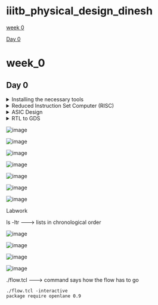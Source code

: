 # iiitb_physical_design_dinesh


[week 0](#week_0)

[Day 0](#day-0)

# week_0

## Day 0

<details>
 <summary> Installing the necessary tools </summary>


### **OpenSTA**

 I installed and built OpenSTA (including the needed packages) using the following commands:
 ```
sudo apt-get install cmake clang gcctcl swig bison flex
git clone https://github.com/The-OpenROAD-Project/OpenSTA.git
cd OpenSTA
mkdir build
cd build
cmake ..
make
```
Below is the screenshot showing sucessful installation:
![image](https://github.com/DINESHIIITB/Dinesh_iiitb_asic/assets/140998565/7ca9dc6e-e1b7-4d38-bcd9-60796a902546)


### **Openlane**

Prior to the installation of the OpenLane install the dependencies and packages using the command shown below :</br>
``` 
sudo apt-get update
sudo apt-get upgrade
sudo apt install -y build-essential python3 python3-venv python3-pip make git
```
Docker Installation :</br>
```
sudo apt install apt-transport-https ca-certificates curl software-properties-common
curl -fsSL https://download.docker.com/linux/ubuntu/gpg | sudo gpg --dearmor -o /usr/share/keyrings/docker-archive-keyring.gpg

echo "deb [arch=amd64 signed-by=/usr/share/keyrings/docker-archive-keyring.gpg] https://download.docker.com/linux/ubuntu $(lsb_release -cs) stable" | sudo tee /etc/apt/sources.list.d/docker.list > /dev/null

sudo apt update
sudo apt install docker-ce docker-ce-cli containerd.io
sudo docker run hello-world

sudo groupadd docker
sudo usermod -aG docker $USER
sudo reboot 


# Check for installation
sudo docker run hello-world
```

**Steps to install OpenLane, PDKs and Tools**</br>
```
cd $HOME
git clone https://github.com/The-OpenROAD-Project/OpenLane
cd OpenLane
make
make test
```
</details>


<details>
 <summary> Reduced Instruction Set Computer (RISC) </summary>


### Reduced Instruction Set Computer (RISC)

RISC-V is an open-source instruction set architecture (ISA).An instruction set architecture defines the set of instructions a processor can execute. RISC-V offers multiple base instruction sets (RV32I, RV64I, etc.) and optional standard extensions (e.g., M for integer multiplication/division, F for single-precision floating-point, D for double-precision floating-point, and more). This modularity allows designers to tailor the architecture to their specific needs.

Compilation: Use a C compiler (e.g., GCC, Clang) to compile the C source code into assembly code. The compiler translates the high-level C code into low-level assembly code that the hardware can understand.

Assembly: Assemble the generated assembly code using an assembler (e.g., GNU Assembler - GAS). The assembler converts the assembly code into machine code, which consists of binary instructions that the hardware can directly execute. The type of instructions depend on what type of hardware it is, if it is risc v then the instructions are also risc v.

Loading: Load the generated executable binary onto the target hardware. This can involve transferring the binary to a microcontroller, FPGA, or other hardware platform via appropriate interfaces (e.g., JTAG, USB, SD card).

Execution on Hardware: Run the program on the target hardware. The hardware's CPU fetches and executes the machine code instructions, carrying out the logic specified in the C source code.


![image](https://github.com/DINESHIIITB/iiitb_physical_design_dinesh/assets/140998565/f3d963b3-c93e-4e94-9d33-a852e837ab47)

![image](https://github.com/DINESHIIITB/iiitb_physical_design_dinesh/assets/140998565/c08f0252-fc86-4b41-868f-327212a3da2b)

</details>

<details>
 <summary> ASIC Design </summary>

### ASIC Designs

For ASIC design we require 

 1. EDA Tools : EDA tools are essential for ASIC design. These tools assist in various stages of the design process, including RTL design, simulation, synthesis, physical design, and verification. Some commonly used EDA tools include:
    * RTL Design Tools: Such as Cadence Encounter, Synopsys Design Compiler, or Xilinx Vivado for writing and simulating RTL code.
    * Simulation Tools: Tools like Cadence SimVision, Synopsys VCS, or ModelSim for simulating the ASIC's behavior before fabrication.
    * Synthesis Tools: Used to convert RTL code into gate-level netlists. Synopsys DC (Design Compiler) and Cadence Genus are examples.
    * Physical Design Tools: This includes Cadence Innovus, Synopsys IC Compiler, or Mentor Graphics Calibre for physical layout and optimization.
    * Verification Tools: Tools like Cadence Incisive, Synopsys VCS, or formal verification tools like Cadence JasperGold are used for verifying the design's correctness.
   
      * OPen EDA tools:
        1. QFLow
        2. OPenroad
        3. OPenlane

 2. Process Design Kits (PDKs): PDKs are essential sets of files and data provided by semiconductor foundries. They contain information about the manufacturing process, including transistor models, design rules, and technology files. ASIC designers use PDKs to ensure their designs are compatible with the foundry's manufacturing process.
      * SKY water 130nm PDK
      * ![image](https://github.com/DINESHIIITB/iiitb_physical_design_dinesh/assets/140998565/9eff7965-168b-43d3-83ef-84a7f6d20f2a)

 3. RTL (Register-Transfer Level) Design: RTL design is a critical aspect of ASIC design. You'll need to write RTL code using hardware description languages (HDLs) like VHDL or Verilog.
    * Sorces for RTL Design:
       * Librecores.org
       * OPencores.org
       * githhub


![image](https://github.com/DINESHIIITB/iiitb_physical_design_dinesh/assets/140998565/6312baa3-4225-4c02-810d-af8f313de0f0)

![image](https://github.com/DINESHIIITB/iiitb_physical_design_dinesh/assets/140998565/d56920d8-aa12-4a39-b85c-fb2677f563f3)

</details>

<details>
 <summary> RTL to GDS </summary>


![image](https://github.com/DINESHIIITB/iiitb_physical_design_dinesh/assets/140998565/9c724efe-34a6-4e24-b818-8297a0e4eb3e)

1. Synthesis: The RTL code is synthesized to generate a gate-level netlist using synthesis tools such as Cadence Genus, Synopsys Design Compiler, or similar tools. The gate-level netlist represents the design using logical gates, flip-flops, and other standard cells.

2. Floorplanning: Create a physical floorplan for your design, which defines the placement of different modules and cells on the silicon die. Proper floorplanning can significantly impact the ASIC's performance, power consumption, and manufacturability.

![image](https://github.com/DINESHIIITB/iiitb_physical_design_dinesh/assets/140998565/b69b48da-4b80-451a-8b2d-d7470b522de1)

![image](https://github.com/DINESHIIITB/iiitb_physical_design_dinesh/assets/140998565/a8ff07b6-b657-4a88-b650-ac83654c7255)

3. Placement: Based on the floorplan, use a place-and-route tool (e.g., Cadence Innovus, Synopsys ICC) to place the standard cells and modules on the chip's layout. This step also involves optimizing the placement for factors like power and signal integrity.

![image](https://github.com/DINESHIIITB/iiitb_physical_design_dinesh/assets/140998565/e2bed2d2-389c-4e23-b45e-983fab17b5c4)

4. Clock Tree Synthesis (CTS): Design and implement the clock distribution network to ensure proper clocking of the ASIC. Clock tree synthesis tools like Cadence Innovus or Synopsys IC Compiler can be used for this purpose.

![image](https://github.com/DINESHIIITB/iiitb_physical_design_dinesh/assets/140998565/29d3e2f4-e1bd-4cf6-851a-dec4f5c7fb9a)

5. Routing: After placement, the routing phase involves connecting the placed cells and modules with metal traces to establish the desired interconnections. The routing tool generates the detailed layout of the chip.

![image](https://github.com/DINESHIIITB/iiitb_physical_design_dinesh/assets/140998565/08145132-edf3-4b41-a3a1-54c98ab2bf44)

![image](https://github.com/DINESHIIITB/iiitb_physical_design_dinesh/assets/140998565/85e26eab-e126-4d17-aeed-17ed65cbe596)


6. Signoff:
   * Physical Verification: Perform various physical verification checks to ensure that the layout adheres to the design rules and manufacturing constraints. These checks include DRC (Design Rule Checking) and LVS (Layout vs. Schematic) checks.
   * Extraction: Extract parasitic information from the layout, which is used in subsequent steps for more accurate timing analysis.
   * Final Timing Closure: Re-run static timing analysis (STA) to ensure that the design still meets the required timing constraints, considering the parasitics from the extraction step. Iterate on placement and routing if necessary.

![image](https://github.com/DINESHIIITB/iiitb_physical_design_dinesh/assets/140998565/54272ca3-7de1-4a92-9310-10730a8dd5c9)



</details>


![image](https://github.com/DINESHIIITB/iiitb_physical_design_dinesh/assets/140998565/2f510c9b-197d-47da-bf38-2165e34622e5)

![image](https://github.com/DINESHIIITB/iiitb_physical_design_dinesh/assets/140998565/2ececf08-92b5-4c09-8fa7-97a80f4f4c97)

![image](https://github.com/DINESHIIITB/iiitb_physical_design_dinesh/assets/140998565/1f05a13d-c3cb-490a-9129-b14779933fbc)

![image](https://github.com/DINESHIIITB/iiitb_physical_design_dinesh/assets/140998565/bc21f175-2dc9-4e53-be3e-9598fd27c7f3)

![image](https://github.com/DINESHIIITB/iiitb_physical_design_dinesh/assets/140998565/399fb969-d135-4a94-b443-dd6bfe8ee563)

![image](https://github.com/DINESHIIITB/iiitb_physical_design_dinesh/assets/140998565/7dbff85b-b474-4933-a47e-f5bb179210c4)

![image](https://github.com/DINESHIIITB/iiitb_physical_design_dinesh/assets/140998565/1dfd2c20-95fc-4494-881a-53fb554639e2)

Labwork

ls -ltr ---> lists in chronological order

![image](https://github.com/DINESHIIITB/iiitb_physical_design_dinesh/assets/140998565/f14f6292-ba06-4468-b4cb-74236299b737)

![image](https://github.com/DINESHIIITB/iiitb_physical_design_dinesh/assets/140998565/7ee2709c-38dd-4c57-9f82-0820fdf43a91)

![image](https://github.com/DINESHIIITB/iiitb_physical_design_dinesh/assets/140998565/339464d8-cec4-48a0-82e5-75ca305b265b)

![image](https://github.com/DINESHIIITB/iiitb_physical_design_dinesh/assets/140998565/36ed8cb9-002d-4937-b85a-11fdcc20b63a)


./flow.tcl ---> command says how the flow has to go

```
./flow.tcl -interactive
package require openlane 0.9




















